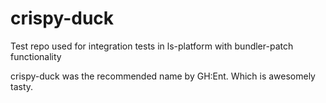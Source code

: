 # crispy-duck
Test repo used for integration tests in ls-platform with bundler-patch functionality

crispy-duck was the recommended name by GH:Ent. Which is awesomely tasty.
